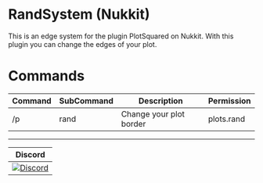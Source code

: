 # RandSystem (Nukkit)

This is an edge system for the plugin PlotSquared on Nukkit. With this plugin you can change the edges of your plot.

# Commands
Command | SubCommand | Description | Permission 
--------- | ------- | ------------------- | ------- 
/p | rand | Change your plot border | plots.rand

---------------------------
| Discord |
| :---: |
[![Discord](https://img.shields.io/discord/427520458523672587.svg?style=flat-square&label=discord&colorB=7289da)](https://discord.gg/fZBYHsV) |
